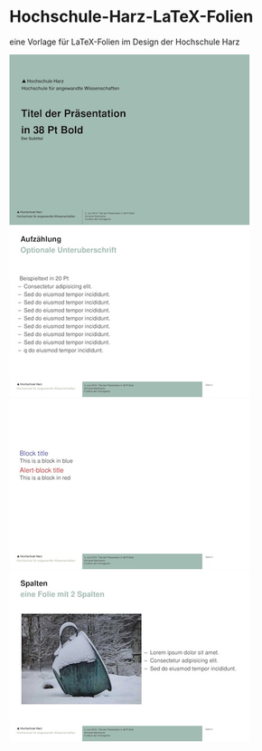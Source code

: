 # Hochschule-Harz-LaTeX-Folien
eine Vorlage für LaTeX-Folien im Design der Hochschule Harz
 
![](./images/slides1.jpg) ![](./images/slides2.jpg) ![](./images/slides3.jpg) ![](./images/slides4.jpg)